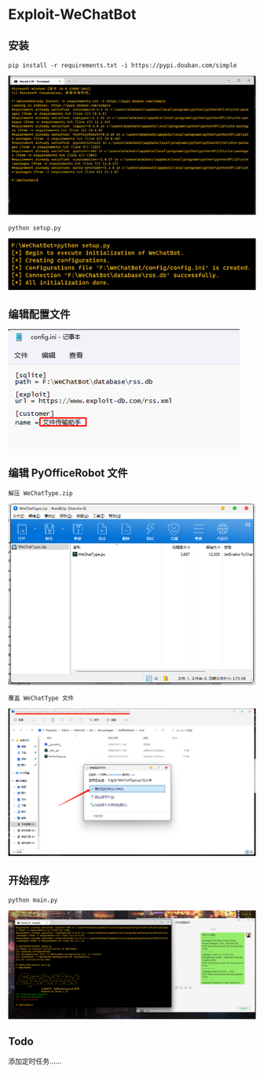 # Exploit-WeChatBot
## 安装
`
pip install -r requirements.txt -i https://pypi.douban.com/simple
`

![image/pip.png](image/pip.png)

`
python setup.py
`

![image/setup.jpg](image/setup.jpg)

## 编辑配置文件
![image/config.jpg](image/config.jpg)

## 编辑 PyOfficeRobot 文件
`解压 WeChatType.zip`

![image/unzip.jpg](image/unzip.jpg)

`覆盖 WeChatType 文件`

![image/overwrite.jpg](image/overwrite.jpg)

## 开始程序
`python main.py`

![image/start.jpg](image/start.jpg)

## Todo
添加定时任务……